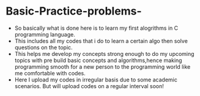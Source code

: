 # Basic-Practice-problems-
- So basically what is done here is to learn my first alogrithms in C programming language.
- This includes all my codes that i do to learn a certain algo then solve questions on the topic.
- This helps me develop my concepts strong enough to do my upcoming topics with pre build basic concepts and algorithms,hence making programming smooth for a new person to the programming world like me comfortable with codes.
- Here I upload my codes in irregular basis due to some academic scenarios. But will upload codes on a regular interval soon!
